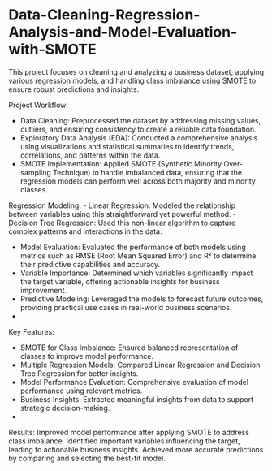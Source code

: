 # Data-Cleaning-Regression-Analysis-and-Model-Evaluation-with-SMOTE
This project focuses on cleaning and analyzing a business dataset, applying various regression models, and handling class imbalance using SMOTE to ensure robust predictions and insights.

Project Workflow:
- Data Cleaning: Preprocessed the dataset by addressing missing values, outliers, and ensuring consistency to create a reliable data foundation.
- Exploratory Data Analysis (EDA): Conducted a comprehensive analysis using visualizations and statistical summaries to identify trends, correlations, and patterns within the data.
- SMOTE Implementation: Applied SMOTE (Synthetic Minority Over-sampling Technique) to handle imbalanced data, ensuring that the regression models can perform well across both majority and minority classes.

Regression Modeling:
    - Linear Regression: Modeled the relationship between variables using this straightforward yet powerful method.
    - Decision Tree Regression: Used this non-linear algorithm to capture complex patterns and interactions in the data.
- Model Evaluation: Evaluated the performance of both models using metrics such as RMSE (Root Mean Squared Error) and R² to determine their predictive capabilities and accuracy.
- Variable Importance: Determined which variables significantly impact the target variable, offering actionable insights for business improvement.
- Predictive Modeling: Leveraged the models to forecast future outcomes, providing practical use cases in real-world business scenarios.
- 
Key Features:
- SMOTE for Class Imbalance: Ensured balanced representation of classes to improve model performance.
- Multiple Regression Models: Compared Linear Regression and Decision Tree Regression for better insights.
- Model Performance Evaluation: Comprehensive evaluation of model performance using relevant metrics.
- Business Insights: Extracted meaningful insights from data to support strategic decision-making.
- 
Results:
Improved model performance after applying SMOTE to address class imbalance.
Identified important variables influencing the target, leading to actionable business insights.
Achieved more accurate predictions by comparing and selecting the best-fit model.
